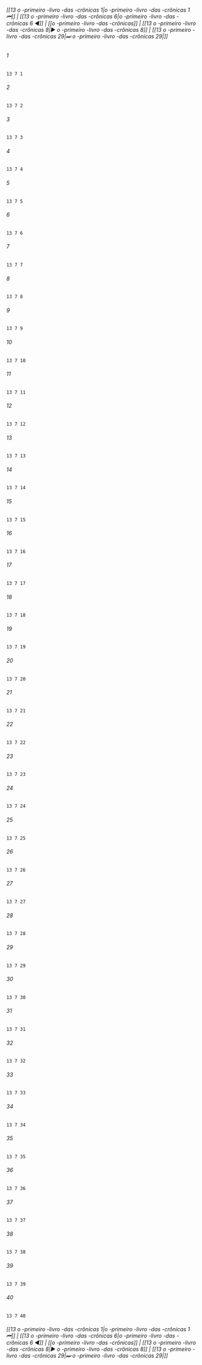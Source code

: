 
###### [[13 o -primeiro -livro -das -crônicas 1|o -primeiro -livro -das -crônicas 1 ⏮]] | [[13 o -primeiro -livro -das -crônicas 6|o -primeiro -livro -das -crônicas 6 ◀]] | [[o -primeiro -livro -das -crônicas]] | [[13 o -primeiro -livro -das -crônicas 8|▶ o -primeiro -livro -das -crônicas 8]] | [[13 o -primeiro -livro -das -crônicas 29|⏭ o -primeiro -livro -das -crônicas 29|]]

###### 1
``` verse
13 7 1 
```
###### 2
``` verse
13 7 2 
```
###### 3
``` verse
13 7 3 
```
###### 4
``` verse
13 7 4 
```
###### 5
``` verse
13 7 5 
```
###### 6
``` verse
13 7 6 
```
###### 7
``` verse
13 7 7 
```
###### 8
``` verse
13 7 8 
```
###### 9
``` verse
13 7 9 
```
###### 10
``` verse
13 7 10 
```
###### 11
``` verse
13 7 11 
```
###### 12
``` verse
13 7 12 
```
###### 13
``` verse
13 7 13 
```
###### 14
``` verse
13 7 14 
```
###### 15
``` verse
13 7 15 
```
###### 16
``` verse
13 7 16 
```
###### 17
``` verse
13 7 17 
```
###### 18
``` verse
13 7 18 
```
###### 19
``` verse
13 7 19 
```
###### 20
``` verse
13 7 20 
```
###### 21
``` verse
13 7 21 
```
###### 22
``` verse
13 7 22 
```
###### 23
``` verse
13 7 23 
```
###### 24
``` verse
13 7 24 
```
###### 25
``` verse
13 7 25 
```
###### 26
``` verse
13 7 26 
```
###### 27
``` verse
13 7 27 
```
###### 28
``` verse
13 7 28 
```
###### 29
``` verse
13 7 29 
```
###### 30
``` verse
13 7 30 
```
###### 31
``` verse
13 7 31 
```
###### 32
``` verse
13 7 32 
```
###### 33
``` verse
13 7 33 
```
###### 34
``` verse
13 7 34 
```
###### 35
``` verse
13 7 35 
```
###### 36
``` verse
13 7 36 
```
###### 37
``` verse
13 7 37 
```
###### 38
``` verse
13 7 38 
```
###### 39
``` verse
13 7 39 
```
###### 40
``` verse
13 7 40 
```

###### [[13 o -primeiro -livro -das -crônicas 1|o -primeiro -livro -das -crônicas 1 ⏮]] | [[13 o -primeiro -livro -das -crônicas 6|o -primeiro -livro -das -crônicas 6 ◀]] | [[o -primeiro -livro -das -crônicas]] | [[13 o -primeiro -livro -das -crônicas 8|▶ o -primeiro -livro -das -crônicas 8]] | [[13 o -primeiro -livro -das -crônicas 29|⏭ o -primeiro -livro -das -crônicas 29|]]

